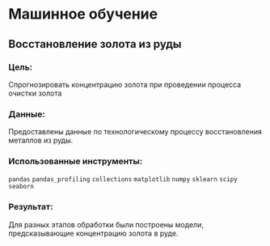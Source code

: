 #  Машинное обучение
## Восстановление золота из руды
### Цель: 
Спрогнозировать концентрацию золота при проведении процесса очистки золота
### Данные: 
Предоставлены данные по технологическому процессу восстановления металлов из руды.
### Использованные инструменты:
`pandas` `pandas_profiling` `collections` `matplotlib` `numpy` `sklearn` `scipy` `seaborn`

### Результат:
Для разных этапов обработки были построены модели, предсказывающие концентрацию золота в руде.